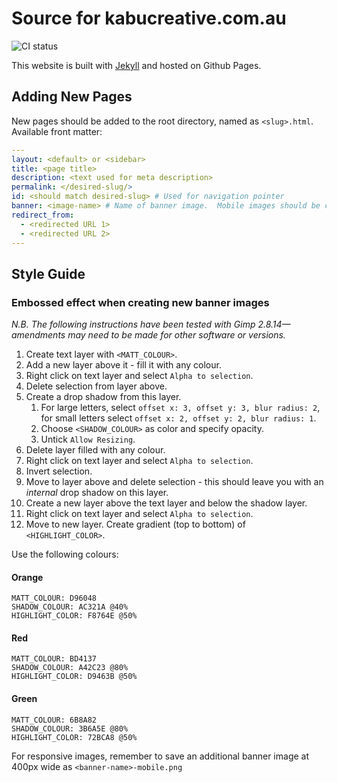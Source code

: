 # Source for kabucreative.com.au

<img src="https://travis-ci.org/KabuCreative/kabucreative.github.io.svg?branch=master" alt="CI status"/>

This website is built with [Jekyll](http://jekyllrb.com) and hosted on Github Pages.

## Adding New Pages

New pages should be added to the root directory, named as `<slug>.html`.  Available front matter:

```yaml
---
layout: <default> or <sidebar>
title: <page title>
description: <text used for meta description>
permalink: </desired-slug/>
id: <should match desired-slug> # Used for navigation pointer
banner: <image-name> # Name of banner image.  Mobile images should be called <image-name-mobile>.
redirect_from:
  - <redirected URL 1>
  - <redirected URL 2>
---
```
## Style Guide

### Embossed effect when creating new banner images

*N.B. The following instructions have been tested with Gimp 2.8.14&mdash;amendments may need to be made for other software or versions.*

1.  Create text layer with `<MATT_COLOUR>`.
1.  Add a new layer above it - fill it with any colour.
1.  Right click on text layer and select `Alpha to selection`.
1.  Delete selection from layer above.
1.  Create a drop shadow from this layer.
    1.  For large letters, select `offset x: 3, offset y: 3, blur radius: 2`, for small letters select `offset x: 2, offset y: 2, blur radius: 1`.
    1.  Choose `<SHADOW_COLOUR>` as color and specify opacity.
    1.  Untick `Allow Resizing`.
1.  Delete layer filled with any colour.
1.  Right click on text layer and select `Alpha to selection`.
1.  Invert selection.
1.  Move to layer above and delete selection - this should leave you with an *internal* drop shadow on this layer.
1. Create a new layer above the text layer and below the shadow layer.
1. Right click on text layer and select `Alpha to selection`.
1. Move to new layer.  Create gradient (top to bottom) of `<HIGHLIGHT_COLOR>`.

Use the following colours:

#### Orange
```
MATT_COLOUR: D96048
SHADOW_COLOUR: AC321A @40%
HIGHLIGHT_COLOR: F8764E @50%
```

#### Red
```
MATT_COLOUR: BD4137
SHADOW_COLOUR: A42C23 @80%
HIGHLIGHT_COLOR: D9463B @50%
```

#### Green
```
MATT_COLOUR: 6B8A82
SHADOW_COLOUR: 3B6A5E @80%
HIGHLIGHT_COLOR: 72BCA8 @50%
```

For responsive images, remember to save an additional banner image at 400px wide as `<banner-name>-mobile.png`
